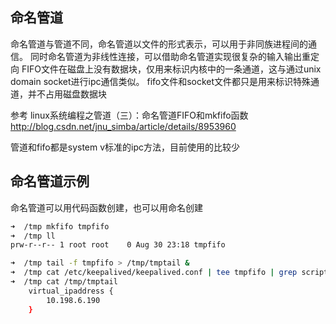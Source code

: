 ## 命名管道
命名管道与管道不同，命名管道以文件的形式表示，可以用于非同族进程间的通信。
同时命名管道为非线性连接，可以借助命名管道实现很复杂的输入输出重定向
FIFO文件在磁盘上没有数据块，仅用来标识内核中的一条通道，这与通过unix domain socket进行ipc通信类似。
fifo文件和socket文件都只是用来标识特殊通道，并不占用磁盘数据块

参考
linux系统编程之管道（三）：命名管道FIFO和mkfifo函数
http://blog.csdn.net/jnu_simba/article/details/8953960

管道和fifo都是system v标准的ipc方法，目前使用的比较少


## 命名管道示例

命名管道可以用代码函数创建，也可以用命名创建

```bash
➜  /tmp mkfifo tmpfifo
➜  /tmp ll
prw-r--r-- 1 root root    0 Aug 30 23:18 tmpfifo

➜  /tmp tail -f tmpfifo > /tmp/tmptail &
➜  /tmp cat /etc/keepalived/keepalived.conf | tee tmpfifo | grep script
➜  /tmp cat /tmp/tmptail 
    virtual_ipaddress {
        10.198.6.190
    }
```

